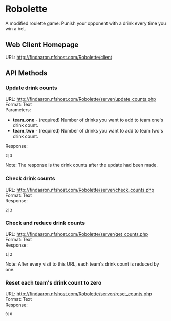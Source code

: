 # Robolette

A modified roulette game: Punish your opponent with a drink every time you win a bet.

## Web Client Homepage

URL: http://findaaron.nfshost.com/Robolette/client

## API Methods

### Update drink counts

URL: http://findaaron.nfshost.com/Robolette/server/update_counts.php  
Format: Text	
Parameters:	

+ **team_one** - (required) Number of drinks you want to add to team one's drink count.
+ **team_two** - (required) Number of drinks you want to add to team two's drink count.

Response:
```
2|3
```

Note: The response is the drink counts after the update had been made.

### Check drink counts

URL: http://findaaron.nfshost.com/Robolette/server/check_counts.php  
Format: Text	
Response:	
```
2|3
```

### Check and reduce drink counts

URL: http://findaaron.nfshost.com/Robolette/server/get_counts.php  
Format: Text	
Response:	
```
1|2
```
Note: After every visit to this URL, each team's drink count is reduced by one.

### Reset each team's drink count to zero

URL: http://findaaron.nfshost.com/Robolette/server/reset_counts.php  
Format: Text	
Response:	
```
0|0
```